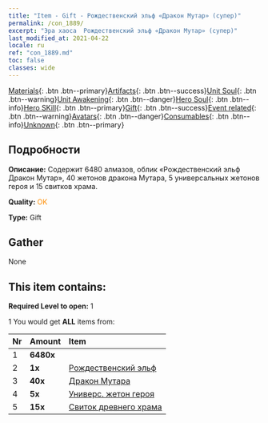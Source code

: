 ```yaml
---
title: "Item - Gift - Рождественский эльф «Дракон Мутар» (супер)"
permalink: /con_1889/
excerpt: "Эра хаоса  Рождественский эльф «Дракон Мутар» (супер)"
last_modified_at: 2021-04-22
locale: ru
ref: "con_1889.md"
toc: false
classes: wide
---
```

 [Materials](/ItemsRU/){: .btn .btn--primary}[Artifacts](/ItemsRU/Artifacts/){: .btn .btn--success}[Unit Soul](/ItemsRU/UnitSoul/){: .btn .btn--warning}[Unit Awakening](/ItemsRU/UnitAwakening/){: .btn .btn--danger}[Hero Soul](/ItemsRU/HeroSoul/){: .btn .btn--info}[Hero SKill](/ItemsRU/HeroSkill/){: .btn .btn--primary}[Gift](/ItemsRU/Gift/){: .btn .btn--success}[Event related](/ItemsRU/Events/){: .btn .btn--warning}[Avatars](/ItemsRU/Avatars/){: .btn .btn--danger}[Consumables](/ItemsRU/Consumables/){: .btn .btn--info}[Unknown](/ItemsRU/Unknown/){: .btn .btn--primary}

## Подробности
 **Описание:** Содержит 6480 алмазов, облик «Рождественский эльф Дракон Мутар», 40 жетонов дракона Мутара, 5 универсальных жетонов героя и 15 свитков храма.

 **Quality:** <span style="color: #FF8C00">OK</span>

 **Type:** Gift

## Gather

  None

## This item contains:

 **Required Level to open:** 1

 1 You would get **ALL** items  from:

  | Nr | Amount |     Item    |
  |:---|:-------|:------------|
  | 1 |  **6480x** | <i class="fas fa-gem"/> |  | 
  | 2 |  **1x** | [Рождественский эльф](/ru/Items/con_1074/) |  | 
  | 3 |  **40x** | [Дракон Мутара](/ru/Items/her_390/) |  | 
  | 4 |  **5x** | [Универс. жетон героя](/ru/Items/her_358/) |  | 
  | 5 |  **15x** | [Свиток древнего храма](/ru/Items/con_697/) |  | 
